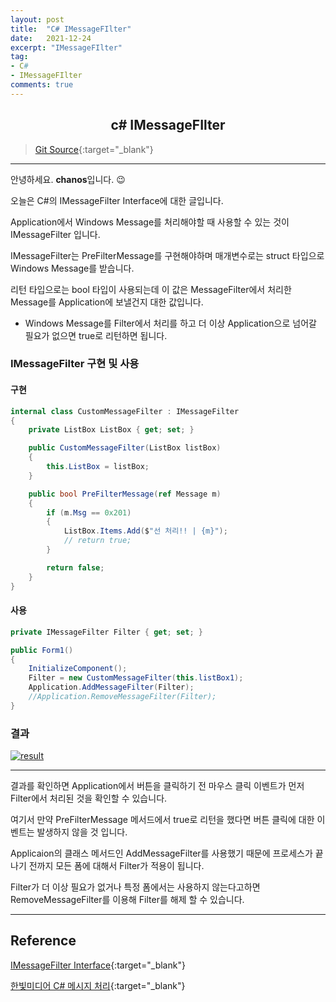 ```yaml
---
layout: post
title:  "C# IMessageFIlter"
date:   2021-12-24
excerpt: "IMessageFIlter"
tag: 
- C#
- IMessageFIlter 
comments: true
---
```


## <center>c# IMessageFIlter</center> 

>[Git Source](https://github.com/chanos-dev/blogcode/tree/master/21-1224){:target="_blank"}

---

안녕하세요. <b>chanos</b>입니다. 😉

오늘은 C#의 IMessageFilter Interface에 대한 글입니다.

Application에서 Windows Message를 처리해야할 때 사용할 수 있는 것이 IMessageFilter 입니다.

IMessageFilter는 PreFilterMessage를 구현해야하며 매개변수로는 struct 타입으로 Windows Message를 받습니다.

리턴 타입으로는 bool 타입이 사용되는데 이 값은 MessageFilter에서 처리한 Message를 Application에 보낼건지 대한 값입니다.

- Windows Message를 Filter에서 처리를 하고 더 이상 Application으로 넘어갈 필요가 없으면 true로 리턴하면 됩니다.


### IMessageFilter 구현 및 사용
#### 구현
```c#
internal class CustomMessageFilter : IMessageFilter
{
    private ListBox ListBox { get; set; }

    public CustomMessageFilter(ListBox listBox)
    {
        this.ListBox = listBox;
    }

    public bool PreFilterMessage(ref Message m)
    {        
        if (m.Msg == 0x201)
        {
            ListBox.Items.Add($"선 처리!! | {m}");
            // return true;
        }

        return false;
    }
}
```

#### 사용
```c#
private IMessageFilter Filter { get; set; }

public Form1()
{
    InitializeComponent();
    Filter = new CustomMessageFilter(this.listBox1);
    Application.AddMessageFilter(Filter);
    //Application.RemoveMessageFilter(Filter);
}
```

### 결과
<a href="{{ site.url}}/images/posts/2021-12-24/result.png"><img src= "{{ site.url}}/images/posts/2021-12-24/result.png" alt="result"></a>


---

결과를 확인하면 Application에서 버튼을 클릭하기 전 마우스 클릭 이벤트가 먼저 Filter에서 처리된 것을 확인할 수 있습니다.

여기서 만약 PreFilterMessage 메서드에서 true로 리턴을 했다면 버튼 클릭에 대한 이벤트는 발생하지 않을 것 입니다.

Applicaion의 클래스 메서드인 AddMessageFilter를 사용했기 때문에 프로세스가 끝나기 전까지 모든 폼에 대해서 Filter가 적용이 됩니다.

Filter가 더 이상 필요가 없거나 특정 폼에서는 사용하지 않는다고하면 RemoveMessageFilter를 이용해 Filter를 해제 할 수 있습니다.

---

## Reference

[IMessageFilter Interface](https://docs.microsoft.com/ko-kr/dotnet/api/system.windows.forms.imessagefilter?view=windowsdesktop-6.0){:target="_blank"}

[한빛미디어 C# 메시지 처리](https://www.hanbit.co.kr/media/channel/view.html?cms_code=CMS8867818733&cate_cd=){:target="_blank"}
